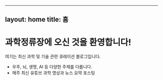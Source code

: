 
---
layout: home
title: 홈
---

# 과학정류장에 오신 것을 환영합니다!

여기는 최신 과학 및 기술 관련 큐레이션 블로그입니다.

- 우주, 뇌, 생명, AI 등 다양한 주제를 다룹니다.
- 매주 최신 유튜브 과학 영상과 뉴스 요약 포스팅

